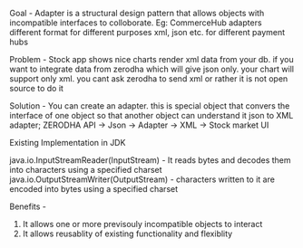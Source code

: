 Goal - Adapter is a structural design pattern that allows objects with incompatible interfaces to colloborate. Eg: CommerceHub adapters different format for different purposes xml, json etc. for different payment hubs

Problem - Stock app shows nice charts render xml data from your db. if you want to integrate data from zerodha which will give json only. your chart will support only xml. you cant ask zerodha to send xml or rather it is not open source to do it

Solution -
You can create an adapter. this is special object that convers the interface of one object so that another object can understand it 
json to XML adapter; ZERODHA API -> Json -> Adapter -> XML -> Stock market UI 

Existing Implementation in JDK

java.io.InputStreamReader(InputStream) - It reads bytes and decodes them into characters using a specified charset
java.io.OutputStreamWriter(OutputStream) - characters written to it are encoded into bytes using a specified charset

Benefits - 
1. It allows one or more previsouly incompatible objects to interact
2. It allows reusablity of existing functionality and flexiblity 

